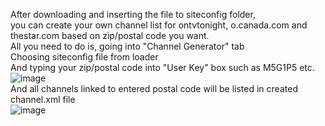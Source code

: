 After downloading and inserting the file to siteconfig folder,<br>
you can create your own channel list for ontvtonight, o.canada.com and thestar.com based on zip/postal code you want.<br>
All you need to do is, going into "Channel Generator" tab<br>
Choosing siteconfig file from loader<br>
And typing your zip/postal code into "User Key" box such as M5G1P5 etc.<br>
![image](https://user-images.githubusercontent.com/97025515/174945060-98b9261e-f3b9-4f8b-bdb4-71cbb2a4d03c.png)
<br>And all channels linked to entered postal code will be listed in created channel.xml file<br>
![image](https://user-images.githubusercontent.com/97025515/174944987-30d91523-c07d-4ebe-aa3f-06d2b3c12774.png)
